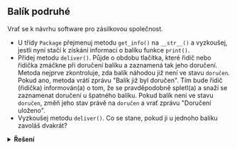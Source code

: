 ## Balík podruhé

Vrať se k návrhu software pro zásilkovou společnost.

- U třídy `Package` přejmenuj metodu `get_info()` na `__str__()` a vyzkoušej, jestli nyní stačí k získání informací o
  balíku funkce `print()`.
- Přidej metodu `deliver()`. Půjde o obdobu tlačítka, které řidič nebo řidička zmáčkne při doručení balíku a zaznamená
  tak jeho doručení. Metoda nejprve zkontroluje, zda balík náhodou již není ve stavu `doručen`. Pokud ano, metoda vrátí
  zprávu "Balík již byl doručen". Tím bude řidič (řidička) informován(a) o tom, že se pravděpodobně spletl(a) a snaží se
  zaznamenat doručení u špatného balíku. Pokud balík není ve stavu `doručen`, změň jeho stav právě na `doručen` a vrať
  zprávu "Doručení uloženo".
- Vyzkoušej metodu `deliver()`. Co se stane, pokud ji u jednoho balíku zavoláš dvakrát?

<details>
<summary><b>Řešení</b></summary>


```python
class Package:
    def __init__(self, address, weight, state):
        self.address = address
        self.weight = weight
        self.state = state

    def __str__(self):
        return f"Balík na adresu {self.address} má hmotnost {self.weight} kg a je ve stavu {self.state}."

    def deliver(self):
        if self.state == "doručen":
            return "Balík již byl doručen"
        else:
            self.state = "doručen"
            return "Doručení uloženo"


# Vytvoření objektů
package1 = Package("Václavské Náměstí 12, Praha", 0.25, "nedoručen")
package2 = Package("Jiřího z Poděbrad 9, Brno", 1.5, "doručen")

# Výpis informací o balících
print(package1)
print(package2)

# Zkouška metody deliver
print(package1.deliver())
print(package1)  # Balík by měl být nyní ve stavu "doručen"
print(package1.deliver())  # Metoda by nyní měla vrátit zprávu, že balík již byl doručen
```


</details>
